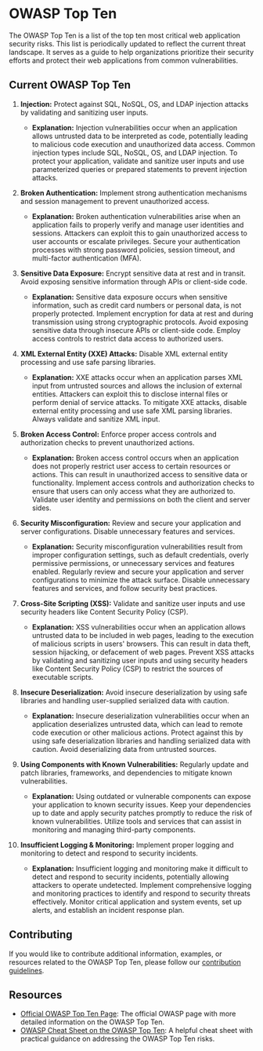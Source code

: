 # OWASP Top Ten

The OWASP Top Ten is a list of the top ten most critical web application security risks. This list is periodically updated to reflect the current threat landscape. It serves as a guide to help organizations prioritize their security efforts and protect their web applications from common vulnerabilities.

## Current OWASP Top Ten

1. **Injection:** Protect against SQL, NoSQL, OS, and LDAP injection attacks by validating and sanitizing user inputs.

   - **Explanation:** Injection vulnerabilities occur when an application allows untrusted data to be interpreted as code, potentially leading to malicious code execution and unauthorized data access. Common injection types include SQL, NoSQL, OS, and LDAP injection. To protect your application, validate and sanitize user inputs and use parameterized queries or prepared statements to prevent injection attacks.

2. **Broken Authentication:** Implement strong authentication mechanisms and session management to prevent unauthorized access.

   - **Explanation:** Broken authentication vulnerabilities arise when an application fails to properly verify and manage user identities and sessions. Attackers can exploit this to gain unauthorized access to user accounts or escalate privileges. Secure your authentication processes with strong password policies, session timeout, and multi-factor authentication (MFA).

3. **Sensitive Data Exposure:** Encrypt sensitive data at rest and in transit. Avoid exposing sensitive information through APIs or client-side code.

   - **Explanation:** Sensitive data exposure occurs when sensitive information, such as credit card numbers or personal data, is not properly protected. Implement encryption for data at rest and during transmission using strong cryptographic protocols. Avoid exposing sensitive data through insecure APIs or client-side code. Employ access controls to restrict data access to authorized users.

4. **XML External Entity (XXE) Attacks:** Disable XML external entity processing and use safe parsing libraries.

   - **Explanation:** XXE attacks occur when an application parses XML input from untrusted sources and allows the inclusion of external entities. Attackers can exploit this to disclose internal files or perform denial of service attacks. To mitigate XXE attacks, disable external entity processing and use safe XML parsing libraries. Always validate and sanitize XML input.

5. **Broken Access Control:** Enforce proper access controls and authorization checks to prevent unauthorized actions.

   - **Explanation:** Broken access control occurs when an application does not properly restrict user access to certain resources or actions. This can result in unauthorized access to sensitive data or functionality. Implement access controls and authorization checks to ensure that users can only access what they are authorized to. Validate user identity and permissions on both the client and server sides.

6. **Security Misconfiguration:** Review and secure your application and server configurations. Disable unnecessary features and services.

   - **Explanation:** Security misconfiguration vulnerabilities result from improper configuration settings, such as default credentials, overly permissive permissions, or unnecessary services and features enabled. Regularly review and secure your application and server configurations to minimize the attack surface. Disable unnecessary features and services, and follow security best practices.

7. **Cross-Site Scripting (XSS):** Validate and sanitize user inputs and use security headers like Content Security Policy (CSP).

   - **Explanation:** XSS vulnerabilities occur when an application allows untrusted data to be included in web pages, leading to the execution of malicious scripts in users' browsers. This can result in data theft, session hijacking, or defacement of web pages. Prevent XSS attacks by validating and sanitizing user inputs and using security headers like Content Security Policy (CSP) to restrict the sources of executable scripts.

8. **Insecure Deserialization:** Avoid insecure deserialization by using safe libraries and handling user-supplied serialized data with caution.

   - **Explanation:** Insecure deserialization vulnerabilities occur when an application deserializes untrusted data, which can lead to remote code execution or other malicious actions. Protect against this by using safe deserialization libraries and handling serialized data with caution. Avoid deserializing data from untrusted sources.

9. **Using Components with Known Vulnerabilities:** Regularly update and patch libraries, frameworks, and dependencies to mitigate known vulnerabilities.

   - **Explanation:** Using outdated or vulnerable components can expose your application to known security issues. Keep your dependencies up to date and apply security patches promptly to reduce the risk of known vulnerabilities. Utilize tools and services that can assist in monitoring and managing third-party components.

10. **Insufficient Logging & Monitoring:** Implement proper logging and monitoring to detect and respond to security incidents.

    - **Explanation:** Insufficient logging and monitoring make it difficult to detect and respond to security incidents, potentially allowing attackers to operate undetected. Implement comprehensive logging and monitoring practices to identify and respond to security threats effectively. Monitor critical application and system events, set up alerts, and establish an incident response plan.

## Contributing

If you would like to contribute additional information, examples, or resources related to the OWASP Top Ten, please follow our [contribution guidelines](CONTRIBUTING.md).

## Resources

- [Official OWASP Top Ten Page](https://owasp.org/www-project-top-ten/): The official OWASP page with more detailed information on the OWASP Top Ten.
- [OWASP Cheat Sheet on the OWASP Top Ten](https://cheatsheetseries.owasp.org/cheatsheets/Top_Ten_Web_Application_Security_Risks_Cheat_Sheet.html): A helpful cheat sheet with practical guidance on addressing the OWASP Top Ten risks.

